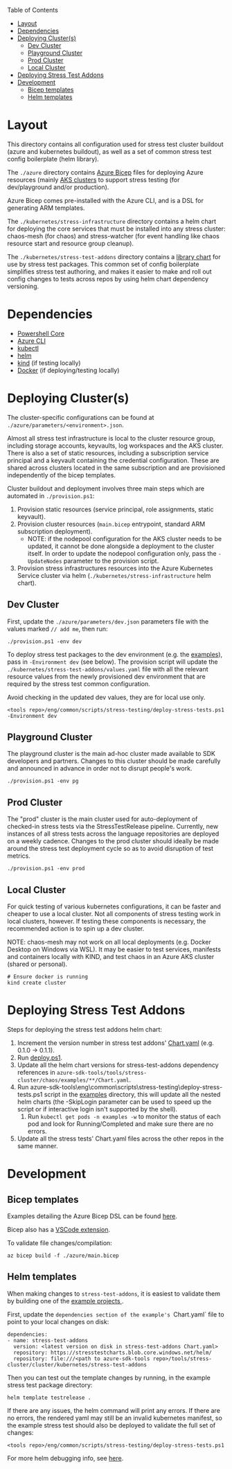 Table of Contents
* [Layout](#layout)
* [Dependencies](#dependencies)
* [Deploying Cluster(s)](#deploying-clusters)
   * [Dev Cluster](#dev-cluster)
   * [Playground Cluster](#playground-cluster)
   * [Prod Cluster](#prod-cluster)
   * [Local Cluster](#local-cluster)
* [Deploying Stress Test Addons](#deploying-stress-test-addons)
* [Development](#development)
   * [Bicep templates](#bicep-templates)
   * [Helm templates](#helm-templates)


# Layout

This directory contains all configuration used for stress test cluster buildout (azure and kubernetes buildout), as well
as a set of common stress test config boilerplate (helm library).

The `./azure` directory contains [Azure Bicep](https://docs.microsoft.com/azure/azure-resource-manager/bicep/overview)
files for deploying Azure resources (mainly [AKS clusters](https://azure.microsoft.com/services/kubernetes-service/)
to support stress testing (for dev/playground and/or production).

Azure Bicep comes pre-installed with the Azure CLI, and is a DSL for generating ARM templates.

The `./kubernetes/stress-infrastructure` directory contains a helm chart for deploying the core services
that must be installed into any stress cluster: chaos-mesh (for chaos) and stress-watcher (for event handling like chaos
resource start and resource group cleanup).

The `./kubernetes/stress-test-addons` directory contains a [library chart](https://helm.sh/docs/topics/library_charts/)
for use by stress test packages. This common set of config boilerplate simplifies stress test authoring, and makes it
easier to make and roll out config changes to tests across repos by using helm chart dependency versioning.


# Dependencies

- [Powershell Core](https://docs.microsoft.com/powershell/scripting/install/installing-powershell-core-on-linux?view=powershell-7.1)
- [Azure CLI](https://docs.microsoft.com/cli/azure/install-azure-cli)
- [kubectl](https://kubernetes.io/docs/tasks/tools/#kubectl)
- [helm](https://helm.sh)
- [kind](https://github.com/kubernetes-sigs/kind/releases) (if testing locally)
- [Docker](https://docs.docker.com/get-docker/) (if deploying/testing locally)


# Deploying Cluster(s)

The cluster-specific configurations can be found at `./azure/parameters/<environment>.json`.

Almost all stress test infrastructure is local to the cluster resource group, including storage accounts, keyvaults,
log workspaces and the AKS cluster. There is also a set of static resources, including a subscription service principal
and a keyvault containing the credential configuration. These are shared across clusters located in the same subscription
and are provisioned independently of the bicep templates.

Cluster buildout and deployment involves three main steps which are automated in `./provision.ps1`:

1. Provision static resources (service principal, role assignments, static keyvault).
1. Provision cluster resources (`main.bicep` entrypoint, standard ARM subscription deployment).
    - NOTE: if the nodepool configuration for the AKS cluster needs to be updated, it cannot be done
      alongside a deployment to the cluster itself. In order to update the nodepool configuration only, pass
      the `-UpdateNodes` parameter to the provision script.
1. Provision stress infrastructures resources into the Azure Kubernetes Service cluster via helm
   (`./kubernetes/stress-infrastructure` helm chart).


## Dev Cluster

First, update the `./azure/parameters/dev.json` parameters file with the values marked `// add me`, then run:

```
./provision.ps1 -env dev
```

To deploy stress test packages to the dev environment
(e.g. the [examples](https://github.com/Azure/bicep/tree/main/docs/examples)), pass in `-Environment dev` (see below).
The provision script will update the `./kubernetes/stress-test-addons/values.yaml` file with all the relevant
resource values from the newly provisioned dev environment that are required by the stress test common configuration.

Avoid checking in the updated dev values, they are for local use only.

```
<tools repo>/eng/common/scripts/stress-testing/deploy-stress-tests.ps1 -Environment dev
```

## Playground Cluster

The playground cluster is the main ad-hoc cluster made available to SDK developers and partners. Changes to this cluster
should be made carefully and announced in advance in order not to disrupt people's work.

```
./provision.ps1 -env pg
```

## Prod Cluster

The "prod" cluster is the main cluster used for auto-deployment of checked-in stress tests via the StressTestRelease pipeline.
Currently, new instances of all stress tests across the language repositories are deployed on a weekly cadence.
Changes to the prod cluster should ideally be made around the stress test deployment cycle so as to avoid disruption
of test metrics.

```
./provision.ps1 -env prod
```

## Local Cluster

For quick testing of various kubernetes configurations, it can be faster and cheaper to use a local cluster.
Not all components of stress testing work in local clusters, however. If testing these components is necessary, the
recommended action is to spin up a dev cluster.

NOTE: chaos-mesh may not work on all local deployments (e.g. Docker Desktop on Windows via WSL).
It may be easier to test services, manifests and containers locally with KIND, and test chaos
in an Azure AKS cluster (shared or personal).

```
# Ensure docker is running
kind create cluster
```

# Deploying Stress Test Addons
Steps for deploying the stress test addons helm chart:
1. Increment the version number in stress test addons' [Chart.yaml](https://github.com/Azure/azure-sdk-tools/blob/main/tools/stress-cluster/cluster/kubernetes/stress-test-addons/Chart.yaml) (e.g. 0.1.0 -> 0.1.1).
1. Run [deploy.ps1](https://github.com/Azure/azure-sdk-tools/blob/main/tools/stress-cluster/cluster/kubernetes/stress-test-addons/deploy.ps1).
1. Update all the helm chart versions for stress-test-addons dependency references in `azure-sdk-tools/tools/stress-cluster/chaos/examples/**/Chart.yaml`.
1. Run azure-sdk-tools\eng\common\scripts\stress-testing\deploy-stress-tests.ps1 script in the [examples](https://github.com/Azure/azure-sdk-tools/tree/main/tools/stress-cluster/chaos/examples) directory, this will update all the nested helm charts (the -SkipLogin parameter can be used to speed up the script or if interactive login isn't supported by the shell).
   1. Run `kubectl get pods -n examples -w` to monitor the status of each pod and look for Running/Completed and make sure there are no errors.
1. Update all the stress tests' Chart.yaml files across the other repos in the same manner.

# Development

## Bicep templates

Examples detailing the Azure Bicep DSL can be found [here](https://github.com/Azure/bicep/tree/main/docs/examples).

Bicep also has a [VSCode extension](https://marketplace.visualstudio.com/items?itemName=ms-azuretools.vscode-bicep).

To validate file changes/compilation:

```
az bicep build -f ./azure/main.bicep
```

## Helm templates

When making changes to `stress-test-addons`, it is easiest to validate them by building one of the [example projects
](https://github.com/Azure/azure-sdk-tools/tree/main/tools/stress-cluster/chaos/examples).

First, update the `dependencies section of the example's `Chart.yaml` file to point to your local changes on disk:

```
dependencies:
- name: stress-test-addons
  version: <latest version on disk in stress-test-addons Chart.yaml>
  repository: https://stresstestcharts.blob.core.windows.net/helm/
  repository: file:///<path to azure-sdk-tools repo>/tools/stress-cluster/cluster/kubernetes/stress-test-addons
```

Then you can test out the template changes by running, in the example stress test package directory:

```
helm template testrelease .
```

If there are any issues, the helm command will print any errors. If there are no errors, the rendered yaml
may still be an invalid kubernetes manifest, so the example stress test should also be deployed to validate
the full set of changes:

```
<tools repo>/eng/common/scripts/stress-testing/deploy-stress-tests.ps1
```

For more helm debugging info, see [here](https://helm.sh/docs/chart_template_guide/debugging/).
